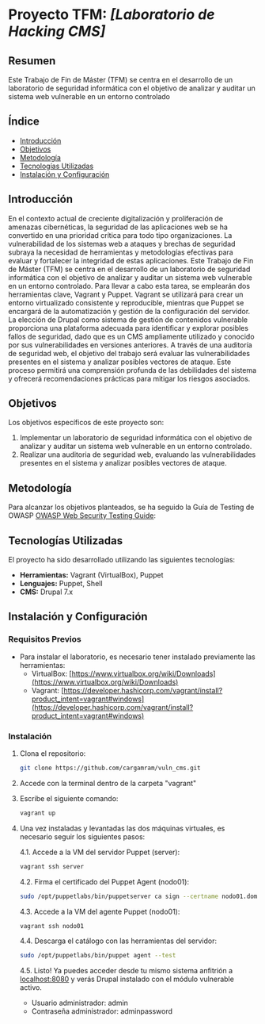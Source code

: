 # Proyecto TFM: *[Laboratorio de Hacking CMS]*

## Resumen

Este Trabajo de Fin de Máster (TFM) se centra en el desarrollo de un laboratorio de seguridad informática con el objetivo de analizar y auditar un sistema web vulnerable en un entorno controlado


## Índice

- [Introducción](#introducción)
- [Objetivos](#objetivos)
- [Metodología](#metodología)
- [Tecnologías Utilizadas](#tecnologías-utilizadas)
- [Instalación y Configuración](#instalación-y-configuración)


## Introducción

En el contexto actual de creciente digitalización y proliferación de amenazas cibernéticas, la seguridad de las aplicaciones web se ha convertido en una prioridad crítica para todo tipo organizaciones. La vulnerabilidad de los sistemas web a ataques y brechas de seguridad subraya la necesidad de herramientas y metodologías efectivas para evaluar y fortalecer la integridad de estas aplicaciones. Este Trabajo de Fin de Máster (TFM) se centra en el desarrollo de un laboratorio de seguridad informática con el objetivo de analizar y auditar un sistema web vulnerable en un entorno controlado.
Para llevar a cabo esta tarea, se emplearán dos herramientas clave, Vagrant y Puppet. Vagrant se utilizará para crear un entorno virtualizado consistente y reproducible, mientras que Puppet se encargará de la automatización y gestión de la configuración del servidor. La elección de Drupal como sistema de gestión de contenidos vulnerable proporciona una plataforma adecuada para identificar y explorar posibles fallos de seguridad, dado que es un CMS ampliamente utilizado y conocido por sus vulnerabilidades en versiones anteriores.
A través de una auditoría de seguridad web, el objetivo del trabajo será evaluar las vulnerabilidades presentes en el sistema y analizar posibles vectores de ataque. Este proceso permitirá una comprensión profunda de las debilidades del sistema y ofrecerá recomendaciones prácticas para mitigar los riesgos asociados.


## Objetivos

Los objetivos específicos de este proyecto son:

1. Implementar un laboratorio de seguridad informática con el objetivo de analizar y auditar un sistema web vulnerable en un entorno controlado.
2. Realizar una auditoria de seguridad web, evaluando las vulnerabilidades presentes en el sistema y analizar posibles vectores de ataque.


## Metodología

Para alcanzar los objetivos planteados, se ha seguido la Guía de Testing de OWASP [OWASP Web Security Testing Guide](https://owasp.org/www-project-web-security-testing-guide/):


## Tecnologías Utilizadas

El proyecto ha sido desarrollado utilizando las siguientes tecnologías:

- **Herramientas:** Vagrant (VirtualBox), Puppet
- **Lenguajes:** Puppet, Shell
- **CMS:** Drupal 7.x


## Instalación y Configuración

### Requisitos Previos

- Para instalar el laboratorio, es necesario tener instalado previamente las herramientas: 
   - VirtualBox: [https://www.virtualbox.org/wiki/Downloads](https://www.virtualbox.org/wiki/Downloads)
   - Vagrant: [https://developer.hashicorp.com/vagrant/install?product_intent=vagrant#windows](https://developer.hashicorp.com/vagrant/install?product_intent=vagrant#windows)

### Instalación

1. Clona el repositorio:
   ```bash
   git clone https://github.com/cargamram/vuln_cms.git
   ```

2. Accede con la terminal dentro de la carpeta "vagrant"

3. Escribe el siguiente comando:
   ```bash
   vagrant up
   ```   

4. Una vez instaladas y levantadas las dos máquinas virtuales, es necesario seguir los siguientes pasos:
   
   4.1. Accede a la VM del servidor Puppet (server): 
   ```bash
   vagrant ssh server 
   ```
   
   4.2. Firma el certificado del Puppet Agent (nodo01):
   ```bash
   sudo /opt/puppetlabs/bin/puppetserver ca sign --certname nodo01.domain.local 
   ```

   4.3. Accede a la VM del agente Puppet (nodo01):
   ```bash
   vagrant ssh nodo01
   ```

   4.4. Descarga el catálogo con las herramientas del servidor:
   ```bash
   sudo /opt/puppetlabs/bin/puppet agent --test
   ```

   4.5. Listo! Ya puedes acceder desde tu mismo sistema anfitrión a [localhost:8080](http://localhost:8080/) y verás Drupal instalado con el módulo vulnerable activo.
      - Usuario administrador: admin
      - Contraseña administrador: adminpassword


